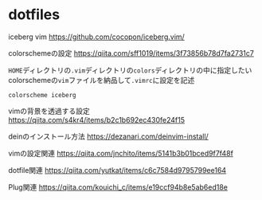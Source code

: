 # dotfiles

iceberg vim
https://github.com/cocopon/iceberg.vim/

colorschemeの設定
https://qiita.com/sff1019/items/3f73856b78d7fa2731c7

`HOME`ディレクトリの`.vim`ディレクトリの`colors`ディレクトリの中に指定したいcolorschemeの`vim`ファイルを納品して`.vimrc`に設定を記述
```
colorscheme iceberg
```

vimの背景を透過する設定
https://qiita.com/s4kr4/items/b2c1b692ec430fe24f15

deinのインストール方法
https://dezanari.com/deinvim-install/

vimの設定関連
https://qiita.com/jnchito/items/5141b3b01bced9f7f48f

dotfile関連
https://qiita.com/yutkat/items/c6c7584d9795799ee164

Plug関連
https://qiita.com/kouichi_c/items/e19ccf94b8e5ab6ed18e
